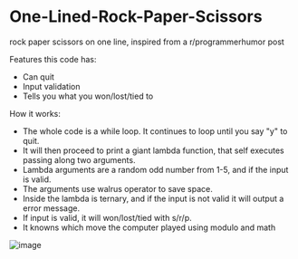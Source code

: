 # One-Lined-Rock-Paper-Scissors
rock paper scissors on one line, inspired from a r/programmerhumor post

Features this code has:
- Can quit 
- Input validation
- Tells you what you won/lost/tied to

How it works:
- The whole code is a while loop. It continues to loop until you say "y" to quit.
- It will then proceed to print a giant lambda function, that self executes passing along two arguments.
- Lambda arguments are a random odd number from 1-5, and if the input is valid.
- The arguments use walrus operator to save space.
- Inside the lambda is ternary, and if the input is not valid it will output a error message.
- If input is valid, it will won/lost/tied with s/r/p.
- It knowns which move the computer played using modulo and math

![image](https://github.com/Evickerest/One-Lined-Rock-Paper-Scissors/assets/121898077/0da549ce-61ba-4265-be16-cd9abee17fe6)

